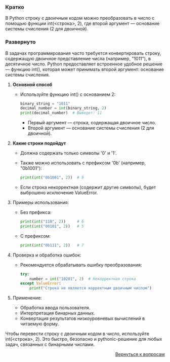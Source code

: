 ### Кратко

В Python строку с двоичным кодом можно преобразовать в число с помощью функции int(<строка>, 2), где второй
аргумент — основание системы счисления (2 для двоичной).

### Развернуто

В задачах программирования часто требуется конвертировать строку, содержащую двоичное представление числа
(например, "1011"), в десятичное число. Python предоставляет встроенное удобное решение — функцию int(), которая может
принимать второй аргумент: основание системы счисления.

1. **Основной способ**
    
    - Используйте функцию int() с основанием 2:
      
      ```python
      binary_string = "1011"
      decimal_number = int(binary_string, 2)
      print(decimal_number)  # Выведет: 11
      ```
        
        - Первый аргумент — строка, содержащая двоичное число.
        - Второй аргумент — основание системы счисления (2 для двоичной).

2. **Какие строки подойдут**
    
    - Должна содержать только символы '0' и '1'.
    - Также можно использовать с префиксом '0b' (например, "0b1001"):
      
      ```python
      print(int("0b1001", 2))  # 9
      ```
    
    - Если строка некорректная (содержит другие символы), будет выброшено исключение ValueError.

3. Примеры использования:
    
    - Без префикса:
      
      ```python
      print(int("110", 2))     # 6
      print(int("00101", 2))   # 5
      ```
    
    - С префиксом:
      
      ```python
      print(int("0b111", 2))   # 7
      ```

4. Проверка и обработка ошибок:
    
    - Рекомендуется обрабатывать ошибку преобразования:
      
      ```python
      try:
          number = int("10201", 2)  # Некорректная строка
      except ValueError:
          print("Строка не является корректным двоичным числом")
      ```

5. Применение:
    
    - Обработка ввода пользователя.
    - Интерпретация бинарных данных.
    - Конвертация результатов низкоуровневых вычислений в читаемую форму.

Чтобы перевести строку с двоичным кодом в число, используйте int(<строка>, 2). Это быстро, безопасно и pythonic-решение
для любых задач, связанных с бинарными числами.

<div align="right">

[Вернуться к вопросам](../Вопросы.md)

</div>
